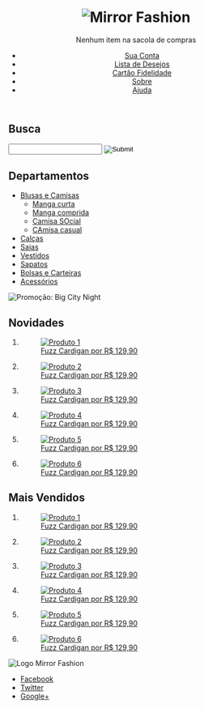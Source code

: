 <!DOCTYPE html>
<html>
<head>
<meta charset="UTF-8">
  <meta name="viewport" content="width=device-width">
  <title>Mirror Fashion</title>
  <link rel="stylesheet" href="reset.css">
  <link rel="stylesheet" href="estilos.css">
  <link rel="stylesheet" href="mobile.css" media="(max-width: 939px)">
  

<meta id="Reverso_extension___elForCheckedInstallExtension" name="Reverso extension" content="2.2.202"></head>
<body>
  <header class="container">
      <h1><img src="Disp_Moveis/img/logo.png" alt="Mirror Fashion"></h1>
      <p class="sacola">
          Nenhum item na sacola de compras
      </p>
      <nav class="menu-opcoes">
          <ul>
              <li><a href="#">Sua Conta</a></li>
              <li><a href="#">Lista de Desejos</a></li>
              <li><a href="#">Cartão Fidelidade</a></li>
              <li><a href="sobre.html">Sobre</a></li>
              <li><a href="#">Ajuda</a></li>
          </ul>
      </nav>
  </header>
  <div class="container destaque">
      <section class="busca">
          <h2>Busca</h2>
          <form action="">
              <input type="search">
              <input type="image" src="Disp_Moveis/img/busca.png"> 
          </form>
      </section><!-- fim .busca -->
      <section class="menu-departamentos">
          <h2>Departamentos</h2>
          <nav>
              <ul>
                  <li><a href="#">Blusas e Camisas</a>
                      <ul>
                          <li><a href="#">Manga curta</a></li>
                          <li><a href="#">Manga comprida</a></li>
                          <li><a href="#">Camisa SOcial</a></li>
                          <li><a href="#">CAmisa casual</a></li>
                      </ul>
                  </li>
                  <li><a href="#">Calças</a></li>
                  <li><a href="#">Saias</a></li>
                  <li><a href="#">Vestidos</a></li>
                  <li><a href="#">Sapatos</a></li>
                  <li><a href="#">Bolsas e Carteiras</a></li>
                  <li><a href="#">Acessórios</a></li>
              </ul>
          </nav>
      </section><!--fim .menu-departamentos-->
      <img src="Disp_Moveis/img/destaque-home.png" alt="Promoção: Big City Night">
  </div><!--fim .container .destaque-->
  <div class="container paineis">
      <section class="painel novidades">
          <h2>Novidades</h2>
          <ol>
              <li>
                  <a href="checkout.html">
                      <figure>
                          <img src="Disp_Moveis/img/produtos/miniatura1.png" alt="Produto 1">
                          <figcaption>Fuzz Cardigan por R$ 129,90</figcaption>
                      </figure>
                  </a>
              </li>
              <li>
                  <a href="checkout.html">
                      <figure>
                          <img src="Disp_Moveis/img/produtos/miniatura2.png" alt="Produto 2">
                          <figcaption>Fuzz Cardigan por R$ 129,90</figcaption>
                      </figure>
                  </a>
              </li>
              <li>
                  <a href="checkout.html">
                      <figure>
                          <img src="Disp_Moveis/img/produtos/miniatura3.png" alt="Produto 3">
                          <figcaption>Fuzz Cardigan por R$ 129,90</figcaption>
                      </figure>
                  </a>
              </li>
              <li>
                  <a href="checkout.html">
                      <figure>
                          <img src="Disp_Moveis/img/produtos/miniatura4.png" alt="Produto 4">
                          <figcaption>Fuzz Cardigan por R$ 129,90</figcaption>
                      </figure>
                  </a>
              </li>
              <li>
                  <a href="checkout.html">
                      <figure>
                          <img src="Disp_Moveis/img/produtos/miniatura5.png" alt="Produto 5">
                          <figcaption>Fuzz Cardigan por R$ 129,90</figcaption>
                      </figure>
                  </a>
              </li>
              <li>
                  <a href="checkout.html">
                      <figure>
                          <img src="Disp_Moveis/img/produtos/miniatura6.png" alt="Produto 6">
                          <figcaption>Fuzz Cardigan por R$ 129,90</figcaption>
                      </figure>
                  </a>
              </li>
          </ol>
      </section>
      <section class="painel mais-vendidos">
          <h2>Mais Vendidos</h2>
          <ol>
              <li>
                  <a href="checkout.html">
                      <figure>
                          <img src="Disp_Moveis/img/produtos/miniatura1.png" alt="Produto 1">
                          <figcaption>Fuzz Cardigan por R$ 129,90</figcaption>
                      </figure>
                  </a>
              </li>
              <li>
                  <a href="checkout.html">
                      <figure>
                          <img src="Disp_Moveis/img/produtos/miniatura2.png" alt="Produto 2">
                          <figcaption>Fuzz Cardigan por R$ 129,90</figcaption>
                      </figure>
                  </a>
              </li>
              <li>
                  <a href="checkout.html">
                      <figure>
                          <img src="Disp_Moveis/img/produtos/miniatura3.png" alt="Produto 3">
                          <figcaption>Fuzz Cardigan por R$ 129,90</figcaption>
                      </figure>
                  </a>
              </li>
              <li>
                  <a href="checkout.html">
                      <figure>
                          <img src="Disp_Moveis/img/produtos/miniatura4.png" alt="Produto 4">
                          <figcaption>Fuzz Cardigan por R$ 129,90</figcaption>
                      </figure>
                  </a>
              </li>
              <li>
                  <a href="checkout.html">
                      <figure>
                          <img src="Disp_Moveis/img/produtos/miniatura5.png" alt="Produto 5">
                          <figcaption>Fuzz Cardigan por R$ 129,90</figcaption>
                      </figure>
                  </a>
              </li>
              <li>
                  <a href="checkout.html">
                      <figure>
                          <img src="Disp_Moveis/img/produtos/miniatura6.png" alt="Produto 6">
                          <figcaption>Fuzz Cardigan por R$ 129,90</figcaption>
                      </figure>
                  </a>
              </li>
          </ol>
      </section>
  </div>
  <footer>
      <div class="container">
          <img src="Disp_Moveis/img/logo-rodape.png" alt="Logo Mirror Fashion">
          <ul class="social">
              <li>
                  <a href="https://www.facebook.com/mirrorfashion">Facebook</a>
              </li>
              <li>
                  <a href="https://twitter.com/mirrorfashion">Twitter</a>
              </li>
              <li>
                  <a href="https://plus.google.com/mirrorfashion">Google+</a>
              </li>
          </ul>
      </div>
  </footer>


</body>
</html>
